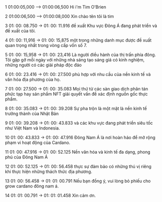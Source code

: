 1 01:00:05,000 --&gt; 01:00:06,500 Hi i'm Tim O'Brien

2 01:00:06,500 --&gt; 01:00:08,000 Xin chào tên tôi là tim

3 01: 00: 08.750 -&gt; 01: 00: 11.916 đề xuất Khu vực Đông Á đang phát triển và đề xuất của  tôi.

4 01: 00: 11,916 -&gt; 01: 00: 15,875 một trong những danh mục được đề xuất quan trọng nhất trong vòng cấp vốn số 7.

5 01: 00: 15,958 -&gt; 01: 00: 23,416 Là người điều hành của thị trấn phía đông. Tôi gặp gỡ mỗi ngày với những nhà sáng tạo sáng giá có kinh nghiệm, những người có các giải pháp độc đáo

6 01: 00: 23.416 -&gt; 01: 00: 27.500 phù hợp với nhu cầu của nền kinh tế và văn hóa địa phương của họ.

7 01: 00: 27.500 -&gt; 01: 00: 35.083 Mọi thứ từ các sàn giao dịch phân tán phức tạp hay sản phẩm NFT giải quyết vấn đề xác định nguồn gốc thực phẩm.

8 01: 00: 35.083 -&gt; 01: 00: 39.208 Sự pha trộn là một mặt là nền kinh tế trưởng thành của Nhật Bản

9 01: 00: 39.208 -&gt; 01: 00: 43.833 và các khu vực đang phát triển siêu tốc như Việt Nam và Indonesia.

10 01: 00: 43.833 -&gt; 01: 00: 47.916 Đông Nam Á là nơi hoàn hảo để mở rộng phạm vi hoạt động của Cardano.

11 01: 00: 47.916 -&gt; 01: 00: 52.125 Nền văn hóa và kinh tế đa dạng, phong phú của Đông Nam Á

12 01: 00: 52.125 -&gt; 01: 00: 56.458 thực sự đảm bảo có những thú vị riêng khi thực hiện những thách thức địa phương.

13 01: 00: 56.458 -&gt; 01: 01: 00.791 Nếu bạn đồng ý, vui lòng bỏ phiếu cho grow cardano đông nam á.

14 01: 01: 00.791 -&gt; 01: 01: 01.458 Xin cảm ơn.
